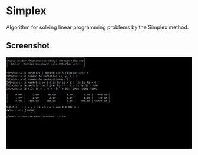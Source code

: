 # Simplex

Algorithm for solving linear programming problems by the Simplex method.

## Screenshot

![](simplex-screenshot_1.1.0.png)
